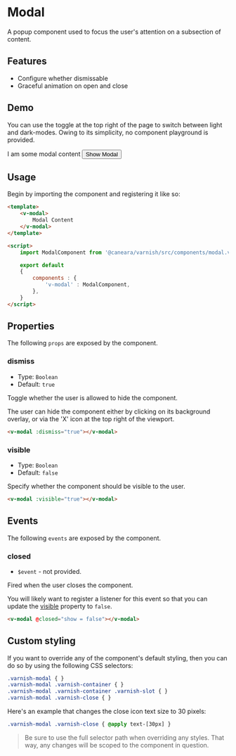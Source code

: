# Modal

A popup component used to focus the user's attention on a subsection of content.

## Features

* Configure whether dismissable
* Graceful animation on open and close

## Demo

You can use the toggle at the top right of the page to switch between light and dark-modes. Owing to its simplicity, no component playground is provided.

<!-- Setup -->
<script setup>
    import { ref } from 'vue';
    import ModalComponent from '../../src/components/modal.vue';

    let show = ref(false);
</script>

<!-- Demo -->
<div class="bg-gray-100 dark:bg-black flex justify-center rounded-md p-6 mt-8">
    <ClientOnly>
        <ModalComponent :visible="show" @closed="show = false">
            I am some modal content
        </ModalComponent>
    </ClientOnly>
    <button @click="show = true"
            class="bg-sky-700 text-white px-3 py-1 mt-10 mb-12 rounded-md">
        Show Modal
    </button>
</div>

## Usage

Begin by importing the component and registering it like so:

```html
<template>
    <v-modal>
        Modal Content
    </v-modal>
</template>

<script>
    import ModalComponent from '@caneara/varnish/src/components/modal.vue';

    export default
    {
        components : {
            'v-modal' : ModalComponent,
        },
    }
</script>
```

## Properties

The following `props` are exposed by the component.

### dismiss

- Type: `Boolean`
- Default: `true`

Toggle whether the user is allowed to hide the component.

The user can hide the component either by clicking on its background overlay, or via the 'X' icon at the top right of the viewport.

```html
<v-modal :dismiss="true"></v-modal>
```

### visible

- Type: `Boolean`
- Default: `false`

Specify whether the component should be visible to the user.

```html
<v-modal :visible="true"></v-modal>
```

## Events

The following `events` are exposed by the component.

### closed

- `$event` - not provided.

Fired when the user closes the component.

You will likely want to register a listener for this event so that you can update the [visible](#visible) property to `false`.

```html
<v-modal @closed="show = false"></v-modal>
```

## Custom styling

If you want to override any of the component's default styling, then you can do so by using the following CSS selectors:

```css
.varnish-modal { }
.varnish-modal .varnish-container { }
.varnish-modal .varnish-container .varnish-slot { }
.varnish-modal .varnish-close { }
```

Here's an example that changes the close icon text size to 30 pixels:

```css
.varnish-modal .varnish-close { @apply text-[30px] }
```

> Be sure to use the full selector path when overriding any styles. That way, any changes will be scoped to the component in question.